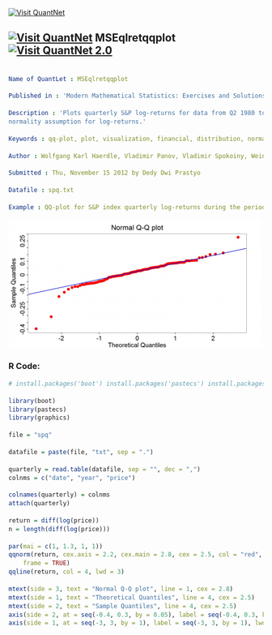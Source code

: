 
[<img src="https://github.com/QuantLet/Styleguide-and-FAQ/blob/master/pictures/banner.png" width="880" alt="Visit QuantNet">](http://quantlet.de/index.php?p=info)

## [<img src="https://github.com/QuantLet/Styleguide-and-Validation-procedure/blob/master/pictures/qloqo.png" alt="Visit QuantNet">](http://quantlet.de/) **MSEqlretqqplot** [<img src="https://github.com/QuantLet/Styleguide-and-Validation-procedure/blob/master/pictures/QN2.png" width="60" alt="Visit QuantNet 2.0">](http://quantlet.de/d3/ia)

```yaml

Name of QuantLet : MSEqlretqqplot

Published in : 'Modern Mathematical Statistics: Exercises and Solutions'

Description : 'Plots quarterly S&P log-returns for data from Q2 1980 to Q2 2012 to check the
normality assumption for log-returns.'

Keywords : qq-plot, plot, visualization, financial, distribution, normal

Author : Wolfgang Karl Haerdle, Vladimir Panov, Vladimir Spokoiny, Weining Wang

Submitted : Thu, November 15 2012 by Dedy Dwi Prastyo

Datafile : spq.txt

Example : QQ-plot for S&P index quarterly log-returns during the period Q2 1980 - Q2 2012.

```

![Picture1](plot.png)


### R Code:
```r
# install.packages('boot') install.packages('pastecs') install.packages('graphics')

library(boot)
library(pastecs)
library(graphics)

file = "spq"

datafile = paste(file, "txt", sep = ".")

quarterly = read.table(datafile, sep = "", dec = ",")
colnms = c("date", "year", "price")

colnames(quarterly) = colnms
attach(quarterly)

return = diff(log(price))
n = length(diff(log(price)))

par(mai = c(1, 1.3, 1, 1))
qqnorm(return, cex.axis = 2.2, cex.main = 2.8, cex = 2.5, col = "red", bg = "red", cex.lab = 2.8, pch = 21, ann = FALSE, axes = FALSE, 
    frame = TRUE)
qqline(return, col = 4, lwd = 3)

mtext(side = 3, text = "Normal Q-Q plot", line = 1, cex = 2.8)
mtext(side = 1, text = "Theoretical Quantiles", line = 4, cex = 2.5)
mtext(side = 2, text = "Sample Quantiles", line = 4, cex = 2.5)
axis(side = 2, at = seq(-0.4, 0.3, by = 0.05), label = seq(-0.4, 0.3, by = 0.05), lwd = 1.2, cex.axis = 2.5, lwd.ticks = 2.5)
axis(side = 1, at = seq(-3, 3, by = 1), label = seq(-3, 3, by = 1), lwd = 1, cex.axis = 2.5, padj = 0.5, lwd.ticks = 2.5) 

```

